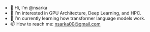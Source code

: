 - 👋 Hi, I’m @nsarka
- 👀 I’m interested in GPU Architecture, Deep Learning, and HPC.
- 🌱 I’m currently learning how transformer language models work.
- 📫 How to reach me: nsarka00@gmail.com

<!---
nsarka/nsarka is a ✨ special ✨ repository because its `README.md` (this file) appears on your GitHub profile.
You can click the Preview link to take a look at your changes.
--->
